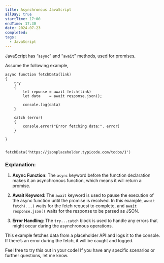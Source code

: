 ```yaml
---
title: Asynchronous JavaScript
allDay: true
startTime: 17:00
endTime: 17:30
date: 2024-07-23
completed: 
tags:
  - JavaScript
---
```

JavaScript has “`async`” and “`await`” methods, used for promises.



Assume the following example,

```JS
async function fetchData(link)
{
	try
	{
		let reponse = await fetch(link)
		let data    = await response.json();	
	
		console.log(data)
	}

	catch (error)
	{
		console.error("Error fetching data:", error)
	}
	
}


fetchData('https://jsonplaceholder.typicode.com/todos/1')
```


### Explanation:

1. **Async Function**: The `async` keyword before the function declaration makes it an asynchronous function, which means it will return a promise.
   
2. **Await Keyword**: The `await` keyword is used to pause the execution of the async function until the promise is resolved. In this example, `await fetch(...)` waits for the fetch request to complete, and `await response.json()` waits for the response to be parsed as JSON.
   
3. **Error Handling**: The `try...catch` block is used to handle any errors that might occur during the asynchronous operations.



This example fetches data from a placeholder API and logs it to the console. If there’s an error during the fetch, it will be caught and logged.

Feel free to try this out in your code! If you have any specific scenarios or further questions, let me know.